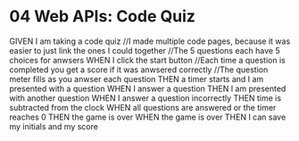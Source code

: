 # 04 Web APIs: Code Quiz

GIVEN I am taking a code quiz
//I made multiple code pages, because it was easier to just link the ones I could together
//The 5 questions each have 5 choices for anwsers
WHEN I click the start button
//Each time a question is completed you get a score if it was anwsered correctly
//The question meter fills as you anwser each question
THEN a timer starts and I am presented with a question
WHEN I answer a question
THEN I am presented with another question
WHEN I answer a question incorrectly
THEN time is subtracted from the clock
WHEN all questions are answered or the timer reaches 0
THEN the game is over
WHEN the game is over
THEN I can save my initials and my score

